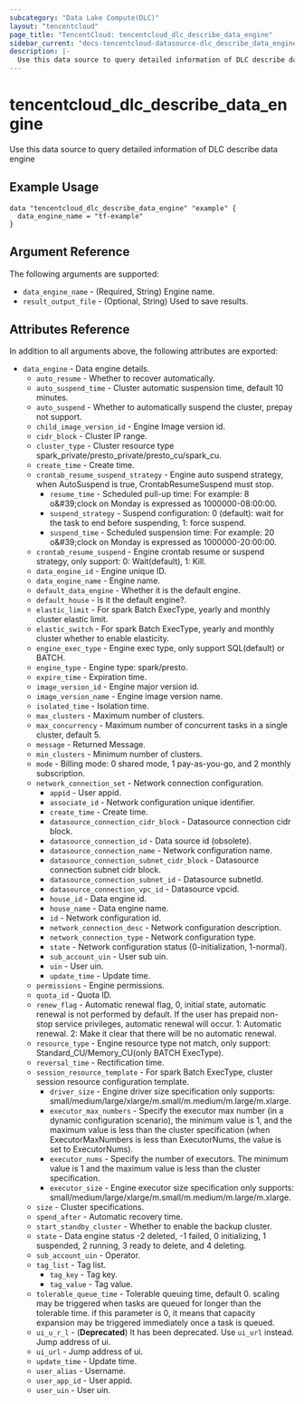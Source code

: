 ```yaml
---
subcategory: "Data Lake Compute(DLC)"
layout: "tencentcloud"
page_title: "TencentCloud: tencentcloud_dlc_describe_data_engine"
sidebar_current: "docs-tencentcloud-datasource-dlc_describe_data_engine"
description: |-
  Use this data source to query detailed information of DLC describe data engine
---
```


# tencentcloud_dlc_describe_data_engine

Use this data source to query detailed information of DLC describe data engine

## Example Usage

```hcl
data "tencentcloud_dlc_describe_data_engine" "example" {
  data_engine_name = "tf-example"
}
```

## Argument Reference

The following arguments are supported:

* `data_engine_name` - (Required, String) Engine name.
* `result_output_file` - (Optional, String) Used to save results.

## Attributes Reference

In addition to all arguments above, the following attributes are exported:

* `data_engine` - Data engine details.
  * `auto_resume` - Whether to recover automatically.
  * `auto_suspend_time` - Cluster automatic suspension time, default 10 minutes.
  * `auto_suspend` - Whether to automatically suspend the cluster, prepay not support.
  * `child_image_version_id` - Engine Image version id.
  * `cidr_block` - Cluster IP range.
  * `cluster_type` - Cluster resource type spark_private/presto_private/presto_cu/spark_cu.
  * `create_time` - Create time.
  * `crontab_resume_suspend_strategy` - Engine auto suspend strategy, when AutoSuspend is true, CrontabResumeSuspend must stop.
    * `resume_time` - Scheduled pull-up time: For example: 8 o&amp;#39;clock on Monday is expressed as 1000000-08:00:00.
    * `suspend_strategy` - Suspend configuration: 0 (default): wait for the task to end before suspending, 1: force suspend.
    * `suspend_time` - Scheduled suspension time: For example: 20 o&amp;#39;clock on Monday is expressed as 1000000-20:00:00.
  * `crontab_resume_suspend` - Engine crontab resume or suspend strategy, only support: 0: Wait(default), 1: Kill.
  * `data_engine_id` - Engine unique ID.
  * `data_engine_name` - Engine name.
  * `default_data_engine` - Whether it is the default engine.
  * `default_house` - Is it the default engine?.
  * `elastic_limit` - For spark Batch ExecType, yearly and monthly cluster elastic limit.
  * `elastic_switch` - For spark Batch ExecType, yearly and monthly cluster whether to enable elasticity.
  * `engine_exec_type` - Engine exec type, only support SQL(default) or BATCH.
  * `engine_type` - Engine type: spark/presto.
  * `expire_time` - Expiration time.
  * `image_version_id` - Engine major version id.
  * `image_version_name` - Engine image version name.
  * `isolated_time` - Isolation time.
  * `max_clusters` - Maximum number of clusters.
  * `max_concurrency` - Maximum number of concurrent tasks in a single cluster, default 5.
  * `message` - Returned Message.
  * `min_clusters` - Minimum number of clusters.
  * `mode` - Billing mode: 0 shared mode, 1 pay-as-you-go, and 2 monthly subscription.
  * `network_connection_set` - Network connection configuration.
    * `appid` - User appid.
    * `associate_id` - Network configuration unique identifier.
    * `create_time` - Create time.
    * `datasource_connection_cidr_block` - Datasource connection cidr block.
    * `datasource_connection_id` - Data source id (obsolete).
    * `datasource_connection_name` - Network configuration name.
    * `datasource_connection_subnet_cidr_block` - Datasource connection subnet cidr block.
    * `datasource_connection_subnet_id` - Datasource subnetId.
    * `datasource_connection_vpc_id` - Datasource vpcid.
    * `house_id` - Data engine id.
    * `house_name` - Data engine name.
    * `id` - Network configuration id.
    * `network_connection_desc` - Network configuration description.
    * `network_connection_type` - Network configuration type.
    * `state` - Network configuration status (0-initialization, 1-normal).
    * `sub_account_uin` - User sub uin.
    * `uin` - User uin.
    * `update_time` - Update time.
  * `permissions` - Engine permissions.
  * `quota_id` - Quota ID.
  * `renew_flag` - Automatic renewal flag, 0, initial state, automatic renewal is not performed by default. If the user has prepaid non-stop service privileges, automatic renewal will occur. 1: Automatic renewal. 2: Make it clear that there will be no automatic renewal.
  * `resource_type` - Engine resource type not match, only support: Standard_CU/Memory_CU(only BATCH ExecType).
  * `reversal_time` - Rectification time.
  * `session_resource_template` - For spark Batch ExecType, cluster session resource configuration template.
    * `driver_size` - Engine driver size specification only supports: small/medium/large/xlarge/m.small/m.medium/m.large/m.xlarge.
    * `executor_max_numbers` - Specify the executor max number (in a dynamic configuration scenario), the minimum value is 1, and the maximum value is less than the cluster specification (when ExecutorMaxNumbers is less than ExecutorNums, the value is set to ExecutorNums).
    * `executor_nums` - Specify the number of executors. The minimum value is 1 and the maximum value is less than the cluster specification.
    * `executor_size` - Engine executor size specification only supports: small/medium/large/xlarge/m.small/m.medium/m.large/m.xlarge.
  * `size` - Cluster specifications.
  * `spend_after` - Automatic recovery time.
  * `start_standby_cluster` - Whether to enable the backup cluster.
  * `state` - Data engine status -2 deleted, -1 failed, 0 initializing, 1 suspended, 2 running, 3 ready to delete, and 4 deleting.
  * `sub_account_uin` - Operator.
  * `tag_list` - Tag list.
    * `tag_key` - Tag key.
    * `tag_value` - Tag value.
  * `tolerable_queue_time` - Tolerable queuing time, default 0. scaling may be triggered when tasks are queued for longer than the tolerable time. if this parameter is 0, it means that capacity expansion may be triggered immediately once a task is queued.
  * `ui_u_r_l` - (**Deprecated**) It has been deprecated. Use `ui_url` instead. Jump address of ui.
  * `ui_url` - Jump address of ui.
  * `update_time` - Update time.
  * `user_alias` - Username.
  * `user_app_id` - User appid.
  * `user_uin` - User uin.


